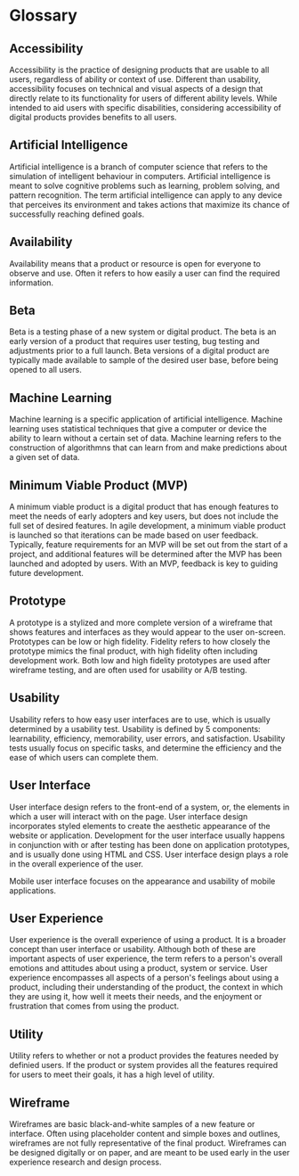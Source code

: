 # Glossary

## Accessibility

Accessibility is the practice of designing products that are usable to all users, regardless of ability or context of use. Different than usability, accessibility focuses on technical and visual aspects of a design that directly relate to its functionality for users of different ability levels. While intended to aid users with specific disabilities, considering accessibility of digital products provides benefits to all users. 

## Artificial Intelligence

Artificial intelligence is a branch of computer science that refers to the simulation of intelligent behaviour in computers. Artificial intelligence is meant to solve cognitive problems such as learning, problem solving, and pattern recognition. The term artificial intelligence can apply to any device that perceives its environment and takes actions that maximize its chance of successfully reaching defined goals.

## Availability

Availability means that a product or resource is open for everyone to observe and use. Often it refers to how easily a user can find the required information.

## Beta

Beta is a testing phase of a new system or digital product. The beta is an early version of a product that requires user testing, bug testing and adjustments prior to a full launch. Beta versions of a digital product are typically made available to sample of the desired user base, before being opened to all users.

## Machine Learning

Machine learning is a specific application of artificial intelligence. Machine learning uses statistical techniques that give a computer or device the ability to learn without a certain set of data. Machine learning refers to the construction of algorithmns that can learn from and make predictions about a given set of data. 

## Minimum Viable Product (MVP)

A minimum viable product is a digital product that has enough features to meet the needs of early adopters and key users, but does not include the full set of desired features. In agile development, a minimum viable product is launched so that iterations can be made based on user feedback. Typically, feature requirements for an MVP will be set out from the start of a project, and additional features will be determined after the MVP has been launched and adopted by users. With an MVP, feedback is key to guiding future development. 


## Prototype
A prototype is a stylized and more complete version of a wireframe that shows features and interfaces as they would appear to the user on-screen. Prototypes can be low or high fidelity. Fidelity refers to how closely the prototype mimics the final product, with high fidelity often including development work. Both low and high fidelity prototypes are used after wireframe testing, and are often used for usability or A/B testing.

## Usability

Usability refers to how easy user interfaces are to use, which is usually determined by a usability test. Usability is defined by 5 components: learnability, efficiency, memorability, user errors, and satisfaction. Usability tests usually focus on specific tasks, and determine the efficiency and the ease of which users can complete them.

## User Interface

User interface design refers to the front-end of a system, or, the elements in which a user will interact with on the page. User interface design incorporates styled elements to create the aesthetic appearance of the website or application. Development for the user interface usually happens in conjunction with or after testing has been done on application prototypes, and is usually done using HTML and CSS. User interface design plays a role in the overall experience of the user. 

Mobile user interface focuses on the appearance and usability of mobile applications. 

## User Experience

User experience is the overall experience of using a product. It is a broader concept than user interface or usability. Although both of these are important aspects of user experience, the term refers to a person's overall emotions and attitudes about using a product, system or service. User experience encompasses all aspects of a person's feelings about using a product, including their understanding of the product, the context in which they are using it, how well it meets their needs, and the enjoyment or frustration that comes from using the product.

## Utility

Utility refers to whether or not a product provides the features needed by definied users. If the product or system provides all the features required for users to meet their goals, it has a high level of utility. 

## Wireframe

Wireframes are basic black-and-white samples of a new feature or interface. Often using placeholder content and simple boxes and outlines, wireframes are not fully representative of the final product. Wireframes can be designed digitally or on paper, and are meant to be used early in the user experience research and design process.
